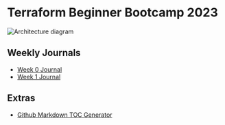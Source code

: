 # Terraform Beginner Bootcamp 2023


![Architecture diagram](https://github.com/ozrichards/terraform-beginner-bootcamp-2023/assets/43056476/dd101b81-e8f9-40e9-b569-dfd7752ba20a)


## Weekly Journals
- [Week 0 Journal](journal/week0.md)
- [Week 1 Journal](journal/week1.md)

## Extras
- [Github Markdown TOC Generator](https://ecotrust-canada.github.io/markdown-toc/)
